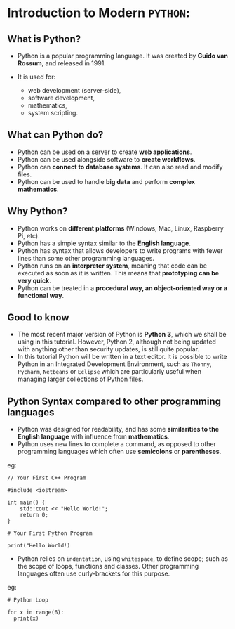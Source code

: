 # Introduction to  Modern `PYTHON`:

## What is Python?

- Python is a popular programming language. It was created by **Guido van Rossum**, and released in 1991.

- It is used for:
    - web development (server-side),
    - software development,
    - mathematics,
    - system scripting.

## What can Python do?
- Python can be used on a server to create **web applications**.
- Python can be used alongside software to **create workflows**.
- Python can **connect to database systems**. It can also read and modify files.
- Python can be used to handle **big data** and perform **complex mathematics**.

## Why Python?
- Python works on **different platforms** (Windows, Mac, Linux, Raspberry Pi, etc).
- Python has a simple syntax similar to the **English language**.
- Python has syntax that allows developers to write programs with fewer lines than some other programming languages.
- Python runs on an **interpreter system**, meaning that code can be executed as soon as it is written. This means that **prototyping can be very quick**.
- Python can be treated in a **procedural way, an object-oriented way or a functional way**.

## Good to know
- The most recent major version of Python is **Python 3**, which we shall be using in this tutorial. However, Python 2, although not being updated with anything other than security updates, is still quite popular.
- In this tutorial Python will be written in a text editor. It is possible to write Python in an Integrated Development Environment, such as `Thonny`, `Pycharm`, `Netbeans` or `Eclipse` which are particularly useful when managing larger collections of Python files.

## Python Syntax compared to other programming languages
- Python was designed for readability, and has some **similarities to the English language** with influence from **mathematics**.
- Python uses new lines to complete a command, as opposed to other programming languages which often use **semicolons** or **parentheses**.

eg:

```
// Your First C++ Program

#include <iostream>

int main() {
    std::cout << "Hello World!";
    return 0;
}

```

```
# Your First Python Program

print("Hello World!)

```

- Python relies on `indentation`, using `whitespace`, to define scope; such as the scope of loops, functions and classes. Other programming languages often use curly-brackets for this purpose.

eg:

```
# Python Loop

for x in range(6):
  print(x)

```